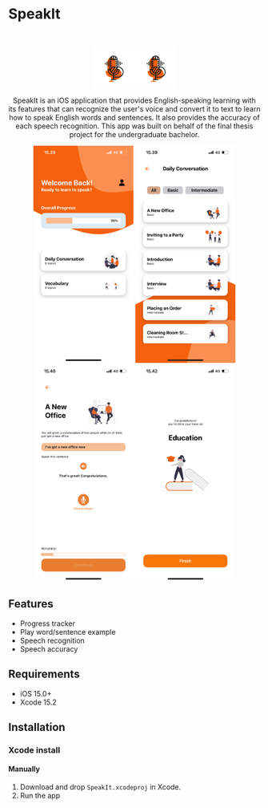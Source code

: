 # SpeakIt
<br />
<p align="center">
    <img src="speakit_logo.png" alt="Logo" width="80" height="80">
  </a>
    <img src="Assets/speakit_logo.png" alt="Logo" width="80" height="80">
  <p align="center">
    SpeakIt is an iOS application that provides English-speaking learning with its features that can recognize the user's voice and convert it to text to learn how to speak English words and sentences. It also provides the accuracy of each speech recognition. This app was built on behalf of the final thesis project for the undergraduate bachelor.
  </p>
</p>


<p align="center">
<img src= "Assets/homescreen.PNG" width="200" >
<img src= "Assets/lessondetail.PNG" width="200" >
  <img src= "Assets/topicdetail.PNG" width="200" >
  <img src= "Assets/topicfinished.PNG" width="200" >
</p>

## Features

- Progress tracker
- Play word/sentence example
- Speech recognition
- Speech accuracy

## Requirements

- iOS 15.0+
- Xcode 15.2

## Installation

### Xcode install

#### Manually
1. Download and drop ```SpeakIt.xcodeproj``` in Xcode.  
2. Run the app  

